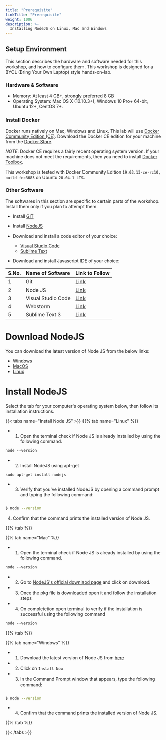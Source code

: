 ```yaml
---
title: "Prerequisite"
linkTitle: "Prerequisite"
weight: 1006
description: >-
  Installing NodeJS on Linux, Mac and Windows
---
```


## Setup Environment

This section describes the hardware and software needed for this workshop, and how to configure them.
This workshop is designed for a BYOL (Bring Your Own Laptop) style hands-on-lab.

### Hardware & Software

- Memory: At least 4 GB+, strongly preferred 8 GB
- Operating System: Mac OS X (10.10.3+), Windows 10 Pro+ 64-bit, Ubuntu 12+, CentOS 7+.

### Install Docker

Docker runs natively on Mac, Windows and Linux.
This lab will use [Docker Community Edition (CE)](https://www.docker.com/community-edition).
Download the Docker CE edition for your machine from the [Docker Store](https://store.docker.com/search?type=edition&offering=community).

_NOTE_: Docker CE requires a fairly recent operating system version.
If your machine does not meet the requirements, then you need to install [Docker Toolbox](https://www.docker.com/products/docker-toolbox).

This workshop is tested with Docker Community Edition `19.03.13-ce-rc10, build fec3683` on Ubuntu `20.04.1 LTS`.

### Other Software

The softwares in this section are specific to certain parts of the workshop.
Install them only if you plan to attempt them.

- Install [GIT](https://git-scm.com)
- Install [NodeJS](https://nodejs.org/en/)
- Download and install a code editor of your choice:

  - [Visual Studio Code](https://code.visualstudio.com/download)
  - [Sublime Text](https://www.sublimetext.com/3)

- Download and install Javascript IDE of your choice:

| S.No. | Name of Software   | Link to Follow                                 |
| :---- | :----------------- | :--------------------------------------------- |
| 1     | Git                | [Link](https://git-scm.com)                    |
| 2     | Node JS            | [Link](https://nodejs.org/en/)                 |
| 3     | Visual Studio Code | [Link](https://code.visualstudio.com/download) |
| 4     | Webstorm           | [Link](https://www.jetbrains.com/webstorm/)    |
| 5     | Sublime Text 3     | [Link](https://www.sublimetext.com/3)          |

# Download NodeJS

You can download the latest version of Node JS from the below links:

- [Windows](https://nodejs.org/en/)
- [MacOS ](https://nodejs.org/en/)
- [Linux](https://nodejs.org/en/)

# Install NodeJS

Select the tab for your computer's operating system below, then follow its installation instructions.

{{< tabs name="Install Node JS" >}}
{{% tab name="Linux" %}}

- 1. Open the terminal check if Node JS is already installed by using the following command.

```
node --version
```

- 2. Install NodeJS using apt-get

```
sudo apt-get install nodejs
```

- 3. Verify that you've installed NodeJS by opening a command prompt and typing the following command:

```bash

$ node --version

```

4. Confirm that the command prints the installed version of Node JS.

{{% /tab %}}

{{% tab name="Mac" %}}

- 1. Open the terminal check if Node JS is already installed by using the following command.

```
node --version
```

- 2. Go to [NodeJS's official downlaod page](https://nodejs.org/en/) and click on download.
- 3. Once the pkg file is downloaded open it and follow the installation steps
- 4. On completetion open terminal to verify if the installation is successful using the following command

```
node --version
```

{{% /tab %}}

{{% tab name="Windows" %}}

- 1. Download the latest version of Node JS from [here](https://nodejs.org/en/)
- 2. Click on `Install Now`
- 3. In the Command Prompt window that appears, type the following command: <br>

```bash

$ node --version

```

- 4. Confirm that the command prints the installed version of Node JS.

{{% /tab %}}

{{< /tabs >}}

